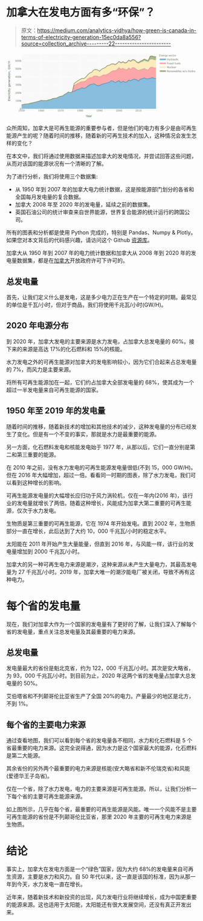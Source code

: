# 加拿大在发电方面有多“环保”？

> 原文：<https://medium.com/analytics-vidhya/how-green-is-canada-in-terms-of-electricity-generation-15ec0da8a556?source=collection_archive---------22----------------------->

![](img/8920eebd5de3fb8c8a8e079b0bfbd231.png)

众所周知，加拿大是可再生能源的重要参与者，但是他们的电力有多少是由可再生能源产生的呢？随着时间的推移，随着新的可再生技术的加入，这种情况会发生怎样的变化？

在本文中，我们将通过使用数据来描述加拿大的发电情况，并尝试回答这些问题，从而对该国的能源状况有一个清晰的了解。

为了进行分析，我们将使用三个数据集:

*   从 1950 年到 2007 年的加拿大电力统计数据，这是按能源部门划分的各省和全国每月发电量的复合数据。
*   加拿大 2008 年至 2020 年的发电量，延续之前的数据集。
*   英国石油公司的统计审查来自世界能源，世界复合能源的统计运行的跨国公司。

所有的图表和分析都是使用 Python 完成的，特别是 Pandas、Numpy & Plotly。如果您对本文背后的代码感兴趣，请访问这个 Github [资源库](https://github.com/leopalavicini/energy_canada)。

加拿大从 1950 年到 2007 年的电力统计数据和加拿大从 2008 年到 2020 年的发电量数据集，都是在[加拿大](https://open.canada.ca/en/open-government-licence-canada)开放政府许可下许可的。

## 总发电量

首先，让我们定义什么是发电，这是多少电力正在生产在一个特定的时期。最常见的单位是千瓦/小时，但对于商品，我们将使用千兆瓦/小时(GW/H)。

## 2020 年电源分布

到 2020 年，加拿大发电的主要来源是水力发电，占加拿大总发电量的 60%。接下来的来源是高达 17%的化石燃料和 15%的核能。

水力发电之外的可再生能源对加拿大的发电影响较小，因为它们合起来占总发电量的 7%，而风力是主要来源。

将所有可再生能源加在一起，它们约占加拿大全部发电量的 68%，使其成为一个超过一半发电量来自可再生能源的国家。

## 1950 年至 2019 年的发电量

随着时间的推移，随着新技术的增加和其他技术的减少，这种发电量的分布已经发生了变化。但是有一个不变的事实，那就是水力是最重要的能源。

另一方面，化石燃料发电和核能发电始于 1977 年，从那以后，它们一直分别是第二和第三重要的能源。

在 2010 年之前，没有水力发电的可再生能源发电量很低(不到 15，000 GW/H)。但在 2016 年大幅增加，超过一倍。看看同一时期的图表，除了水力发电，我们可以看到这种增长的影响。

可再生能源发电量的大幅增长应归功于风力涡轮机，仅在一年内(2016 年)，该行业的发电量就增长了两倍。随着这种增长，风能成为加拿大第二重要的可再生能源，仅次于水力发电。

生物质是第三重要的可再生能源，它在 1974 年开始发电。直到 2002 年，生物质部分一直在增长，此后达到了大约 10，000 千兆瓦/小时的稳定水平。

太阳能在 2011 年开始产生大量能量，但直到 2016 年，与风能一样，该行业的发电量增加到 2000 千兆瓦/小时。

加拿大的另一种可再生电力来源是潮汐，这种来源从未产生大量电力，其最高发电量为 27 千兆瓦/小时。2019 年，加拿大唯一的潮汐能电厂被关闭，导致不再有这种电力。

# 每个省的发电量

现在，我们对加拿大作为一个国家的发电量有了更好的了解，让我们深入了解每个省的发电量，重点关注总发电量及其最重要的电力来源。

## 总发电量

发电量最大的省份是魁北克省，约为 122，000 千兆瓦/小时。其次是安大略省，为 93，000 千兆瓦/小时。到目前为止，2020 年这两个省的发电量占加拿大总发电量的 50%。

艾伯塔省和不列颠哥伦比亚省生产了全国 20%的电力。产量最少的地区是北方，不到 1%。

## 每个省的主要电力来源

通过查看地图，我们可以看到每个省的发电量各不相同，水力和化石燃料是 5 个省最重要的电力来源。这完全说得通，因为水力是这个国家最大的能源，化石燃料是第二大能源。

其余省份的另外两个最重要的电力来源是核能(安大略省和新不伦瑞克省)和风能(爱德华王子岛省)。

仅在一个省，除了水力发电，电力的主要来源是可再生能源。所以，让我们分析一下每个省的主要可再生能源来源。

如上图所示，几乎在每个省，最重要的可再生能源是风能。唯一一个风能不是主要可再生能源的省份是不列颠哥伦比亚省，那里 2020 年主要的可再生电力来源是生物质。

# 结论

事实上，加拿大在发电方面是一个“绿色”国家，因为大约 68%的发电量来自可再生资源，主要是水力和风力。自 50 年代以来，这一直是该国的标准，因为从那一年到今天，水力发电一直在增长。

近年来，随着新技术和新投资的出现，风力发电行业将继续增长，成为中国更重要的能源来源。这也适用于太阳能，太阳能还有很大发展空间，还没有真正开发出来。